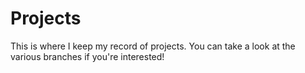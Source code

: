 # Projects
This is where I keep my record of projects. You can take a look at the various branches if you're interested!
